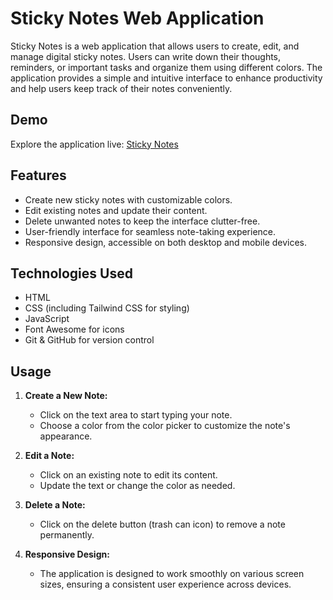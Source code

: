 # Sticky Notes Web Application

Sticky Notes is a web application that allows users to create, edit, and manage digital sticky notes. Users can write down their thoughts, reminders, or important tasks and organize them using different colors. The application provides a simple and intuitive interface to enhance productivity and help users keep track of their notes conveniently.

## Demo

Explore the application live: [Sticky Notes](https://sticky-notes-by-saiful.netlify.app/)

## Features

- Create new sticky notes with customizable colors.
- Edit existing notes and update their content.
- Delete unwanted notes to keep the interface clutter-free.
- User-friendly interface for seamless note-taking experience.
- Responsive design, accessible on both desktop and mobile devices.

## Technologies Used

- HTML
- CSS (including Tailwind CSS for styling)
- JavaScript
- Font Awesome for icons
- Git & GitHub for version control

## Usage

1. **Create a New Note:**
   - Click on the text area to start typing your note.
   - Choose a color from the color picker to customize the note's appearance.

2. **Edit a Note:**
   - Click on an existing note to edit its content.
   - Update the text or change the color as needed.

3. **Delete a Note:**
   - Click on the delete button (trash can icon) to remove a note permanently.

4. **Responsive Design:**
   - The application is designed to work smoothly on various screen sizes, ensuring a consistent user experience across devices.